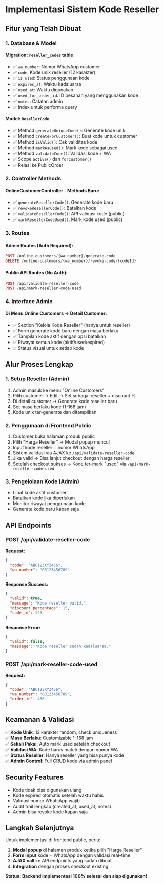# Implementasi Sistem Kode Reseller

## Fitur yang Telah Dibuat

### 1. **Database & Model**

#### **Migration: `reseller_codes` table**
- ✅ `wa_number`: Nomor WhatsApp customer  
- ✅ `code`: Kode unik reseller (12 karakter)
- ✅ `is_used`: Status penggunaan kode
- ✅ `expires_at`: Waktu kadaluarsa
- ✅ `used_at`: Waktu digunakan  
- ✅ `used_for_order_id`: ID pesanan yang menggunakan kode
- ✅ `notes`: Catatan admin
- ✅ Index untuk performa query

#### **Model: `ResellerCode`**
- ✅ Method `generateUniqueCode()`: Generate kode unik
- ✅ Method `createForCustomer()`: Buat kode untuk customer
- ✅ Method `isValid()`: Cek validitas kode
- ✅ Method `markAsUsed()`: Mark kode sebagai used
- ✅ Method `validateCode()`: Validasi kode + WA
- ✅ Scope `active()` dan `forCustomer()`
- ✅ Relasi ke PublicOrder

### 2. **Controller Methods**

#### **OnlineCustomerController - Methods Baru:**
- ✅ `generateResellerCode()`: Generate kode baru
- ✅ `revokeResellerCode()`: Batalkan kode  
- ✅ `validateResellerCode()`: API validasi kode (public)
- ✅ `markResellerCodeUsed()`: Mark kode used (public)

### 3. **Routes**

#### **Admin Routes (Auth Required):**
```php
POST /online-customers/{wa_number}/generate-code
DELETE /online-customers/{wa_number}/revoke-code/{codeId}
```

#### **Public API Routes (No Auth):**
```php
POST /api/validate-reseller-code
POST /api/mark-reseller-code-used
```

### 4. **Interface Admin**

#### **Di Menu Online Customers → Detail Customer:**
- ✅ Section "Kelola Kode Reseller" (hanya untuk reseller)
- ✅ Form generate kode baru dengan masa berlaku
- ✅ Tampilan kode aktif dengan opsi batalkan
- ✅ Riwayat semua kode (aktif/used/expired)
- ✅ Status visual untuk setiap kode

## Alur Proses Lengkap

### **1. Setup Reseller (Admin)**
1. Admin masuk ke menu "Online Customers"
2. Pilih customer → Edit → Set sebagai reseller + discount %
3. Di detail customer → Generate kode reseller baru
4. Set masa berlaku kode (1-168 jam)
5. Kode unik ter-generate dan ditampilkan

### **2. Penggunaan di Frontend Public** 
1. Customer buka halaman produk public
2. Pilih "Harga Reseller" → Modal popup muncul
3. Input kode reseller + nomor WhatsApp
4. Sistem validasi via AJAX ke `/api/validate-reseller-code`
5. Jika valid → Bisa lanjut checkout dengan harga reseller
6. Setelah checkout sukses → Kode ter-mark "used" via `/api/mark-reseller-code-used`

### **3. Pengelolaan Kode (Admin)**
- Lihat kode aktif customer
- Batalkan kode jika diperlukan  
- Monitor riwayat penggunaan kode
- Generate kode baru kapan saja

## API Endpoints

### **POST /api/validate-reseller-code**
**Request:**
```json
{
  "code": "ABC123XYZ456",
  "wa_number": "08123456789"
}
```

**Response Success:**
```json
{
  "valid": true,
  "message": "Kode reseller valid.",
  "discount_percentage": 15,
  "code_id": 123
}
```

**Response Error:**
```json
{
  "valid": false,
  "message": "Kode reseller sudah kadaluarsa."
}
```

### **POST /api/mark-reseller-code-used**
**Request:**
```json
{
  "code": "ABC123XYZ456", 
  "wa_number": "08123456789",
  "order_id": 456
}
```

## Keamanan & Validasi

✅ **Kode Unik**: 12 karakter random, check uniqueness  
✅ **Masa Berlaku**: Customizable 1-168 jam  
✅ **Sekali Pakai**: Auto mark used setelah checkout  
✅ **Validasi WA**: Kode harus match dengan nomor WA  
✅ **Status Reseller**: Hanya reseller yang bisa punya kode  
✅ **Admin Control**: Full CRUD kode via admin panel  

## Security Features

- Kode tidak bisa digunakan ulang
- Kode expired otomatis setelah waktu habis
- Validasi nomor WhatsApp wajib
- Audit trail lengkap (created_at, used_at, notes)
- Admin bisa revoke kode kapan saja

## Langkah Selanjutnya

Untuk implementasi di frontend public, perlu:

1. **Modal popup** di halaman produk ketika pilih "Harga Reseller"
2. **Form input** kode + WhatsApp dengan validasi real-time
3. **AJAX call** ke API endpoints yang sudah dibuat
4. **Integration** dengan proses checkout existing

**Status: Backend implementasi 100% selesai dan siap digunakan!**
